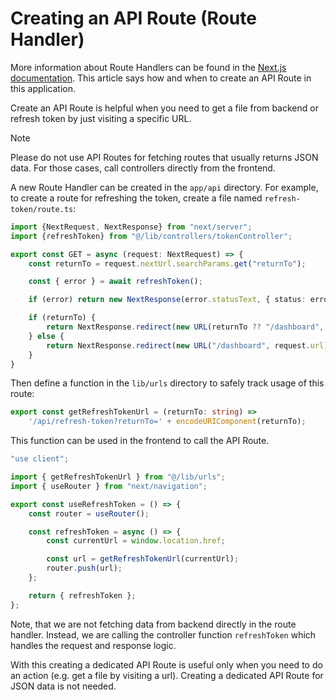 # Creating an API Route (Route Handler)

More information about Route Handlers can be found in the [Next.js documentation](https://nextjs.org/docs/app/building-your-application/routing/route-handlers).
This article says how and when to create an API Route in this application.

Create an API Route is helpful when you need to get a file from backend or refresh token by just visiting a specific URL.

> [!NOTE]
>
> Please do not use API Routes for fetching routes that usually returns JSON data.
> For those cases, call controllers directly from the frontend.

A new Route Handler can be created in the `app/api` directory.
For example, to create a route for refreshing the token, create a file named `refresh-token/route.ts`:

```ts
import {NextRequest, NextResponse} from "next/server";
import {refreshToken} from "@/lib/controllers/tokenController";

export const GET = async (request: NextRequest) => {
    const returnTo = request.nextUrl.searchParams.get("returnTo");

    const { error } = await refreshToken();

    if (error) return new NextResponse(error.statusText, { status: error.status });

    if (returnTo) {
        return NextResponse.redirect(new URL(returnTo ?? "/dashboard", request.url));
    } else {
        return NextResponse.redirect(new URL("/dashboard", request.url));
    }
}
```

Then define a function in the `lib/urls` directory to safely track usage of this route:

```ts
export const getRefreshTokenUrl = (returnTo: string) =>
    '/api/refresh-token?returnTo=' + encodeURIComponent(returnTo);
```

This function can be used in the frontend to call the API Route.

```ts
"use client";

import { getRefreshTokenUrl } from "@/lib/urls";
import { useRouter } from "next/navigation";

export const useRefreshToken = () => {
    const router = useRouter();

    const refreshToken = async () => {
        const currentUrl = window.location.href;

        const url = getRefreshTokenUrl(currentUrl);
        router.push(url);
    };

    return { refreshToken };
};
```

Note, that we are not fetching data from backend directly in the route handler.
Instead, we are calling the controller function `refreshToken` which handles the request and response logic.

With this creating a dedicated API Route is useful
only when you need to do an action (e.g. get a file by visiting a url).
Creating a dedicated API Route for JSON data is not needed.
